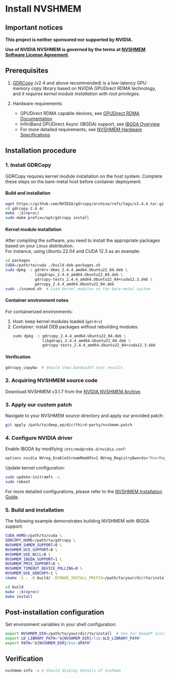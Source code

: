 # Install NVSHMEM

## Important notices

**This project is neither sponsored nor supported by NVIDIA.**

**Use of NVIDIA NVSHMEM is governed by the terms at [NVSHMEM Software License Agreement](https://docs.nvidia.com/nvshmem/api/sla.html).**

## Prerequisites

1. [GDRCopy](https://github.com/NVIDIA/gdrcopy) (v2.4 and above recommended) is a low-latency GPU memory copy library based on NVIDIA GPUDirect RDMA technology, and *it requires kernel module installation with root privileges.*

2. Hardware requirements
   - GPUDirect RDMA capable devices, see [GPUDirect RDMA Documentation](https://docs.nvidia.com/cuda/gpudirect-rdma/)
   - InfiniBand GPUDirect Async (IBGDA) support, see [IBGDA Overview](https://developer.nvidia.com/blog/improving-network-performance-of-hpc-systems-using-nvidia-magnum-io-nvshmem-and-gpudirect-async/)
   - For more detailed requirements, see [NVSHMEM Hardware Specifications](https://docs.nvidia.com/nvshmem/release-notes-install-guide/install-guide/abstract.html#hardware-requirements)

## Installation procedure

### 1. Install GDRCopy

GDRCopy requires kernel module installation on the host system. Complete these steps on the bare-metal host before container deployment:

#### Build and installation

```bash
wget https://github.com/NVIDIA/gdrcopy/archive/refs/tags/v2.4.4.tar.gz
cd gdrcopy-2.4.4/
make -j$(nproc)
sudo make prefix=/opt/gdrcopy install
```

#### Kernel module installation

After compiling the software, you need to install the appropriate packages based on your Linux distribution.   
For instance, using Ubuntu 22.04 and CUDA 12.3 as an example:

```bash
cd packages
CUDA=/path/to/cuda ./build-deb-packages.sh
sudo dpkg -i gdrdrv-dkms_2.4.4_amd64.Ubuntu22_04.deb \
             libgdrapi_2.4.4_amd64.Ubuntu22_04.deb \
             gdrcopy-tests_2.4.4_amd64.Ubuntu22_04+cuda12.3.deb \
             gdrcopy_2.4.4_amd64.Ubuntu22_04.deb
sudo ./insmod.sh  # Load kernel modules on the bare-metal system
```

#### Container environment notes  

For containerized environments:
1. Host: keep kernel modules loaded (`gdrdrv`)
2. Container: install DEB packages *without* rebuilding modules:
   ```bash
   sudo dpkg -i gdrcopy_2.4.4_amd64.Ubuntu22_04.deb \
                libgdrapi_2.4.4_amd64.Ubuntu22_04.deb \
                gdrcopy-tests_2.4.4_amd64.Ubuntu22_04+cuda12.3.deb
   ```

#### Verification

```bash
gdrcopy_copybw  # Should show bandwidth test results
```

### 2. Acquiring NVSHMEM source code

Download NVSHMEM v3.1.7 from the [NVIDIA NVSHMEM Archive](https://developer.nvidia.com/nvshmem-archive).

### 3. Apply our custom patch

Navigate to your NVSHMEM source directory and apply our provided patch:

```bash
git apply /path/to/deep_ep/dir/third-party/nvshmem.patch
```

### 4. Configure NVIDIA driver

Enable IBGDA by modifying `/etc/modprobe.d/nvidia.conf`:

```bash
options nvidia NVreg_EnableStreamMemOPs=1 NVreg_RegistryDwords="PeerMappingOverride=1;"
```

Update kernel configuration:

```bash
sudo update-initramfs -u
sudo reboot
```

For more detailed configurations, please refer to the [NVSHMEM Installation Guide](https://docs.nvidia.com/nvshmem/release-notes-install-guide/install-guide/abstract.html).

### 5. Build and installation

The following example demonstrates building NVSHMEM with IBGDA support:

```bash
CUDA_HOME=/path/to/cuda \
GDRCOPY_HOME=/path/to/gdrcopy \
NVSHMEM_SHMEM_SUPPORT=0 \
NVSHMEM_UCX_SUPPORT=0 \
NVSHMEM_USE_NCCL=0 \
NVSHMEM_IBGDA_SUPPORT=1 \
NVSHMEM_PMIX_SUPPORT=0 \
NVSHMEM_TIMEOUT_DEVICE_POLLING=0 \
NVSHMEM_USE_GDRCOPY=1 \
cmake -S . -B build/ -DCMAKE_INSTALL_PREFIX=/path/to/your/dir/to/install

cd build
make -j$(nproc)
make install
```

## Post-installation configuration

Set environment variables in your shell configuration:

```bash
export NVSHMEM_DIR=/path/to/your/dir/to/install  # Use for DeepEP installation
export LD_LIBRARY_PATH="${NVSHMEM_DIR}/lib:$LD_LIBRARY_PATH"
export PATH="${NVSHMEM_DIR}/bin:$PATH"
```

## Verification

```bash
nvshmem-info -a # Should display details of nvshmem
```
